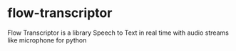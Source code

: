# flow-transcriptor
Flow Transcriptor is a library Speech to Text in real time with audio streams like microphone for python
